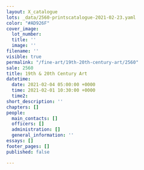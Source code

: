 ```yaml
---
layout: X_catalogue
lots: _data/2560-printscatalogue-2021-02-23.yaml
color: "#AD926F"
cover_image:
  lot_number: 
  title: ''
  image: ''
filename: ''
visible: true
permalink: "/fine-art/19th-20th-century-art/2560"
sale: 2560
title: 19th & 20th Century Art
datetime:
  date: 2021-02-04 05:00:00 +0000
  time: 2021-02-01 10:30:00 +0000
  time2: 
short_description: ''
chapters: []
people:
  main_contacts: []
  officers: []
  administration: []
  general_information: ''
essays: []
footer_pages: []
published: false

---
```

